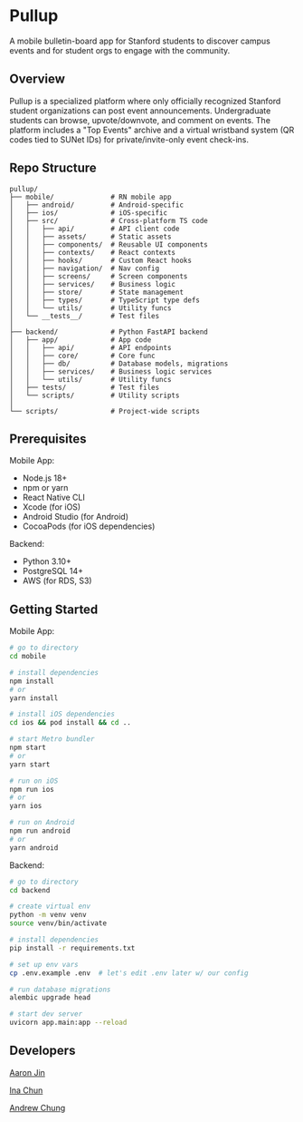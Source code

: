# Pullup

A mobile bulletin-board app for Stanford students to discover campus events and for student orgs to engage with the community.

## Overview

Pullup is a specialized platform where only officially recognized Stanford student organizations can post event announcements. Undergraduate students can browse, upvote/downvote, and comment on events. The platform includes a "Top Events" archive and a virtual wristband system (QR codes tied to SUNet IDs) for private/invite-only event check-ins.

## Repo Structure

```
pullup/
├── mobile/              # RN mobile app
│   ├── android/         # Android-specific
│   ├── ios/             # iOS-specific
│   ├── src/             # Cross-platform TS code
│   │   ├── api/         # API client code
│   │   ├── assets/      # Static assets
│   │   ├── components/  # Reusable UI components
│   │   ├── contexts/    # React contexts
│   │   ├── hooks/       # Custom React hooks
│   │   ├── navigation/  # Nav config
│   │   ├── screens/     # Screen components
│   │   ├── services/    # Business logic
│   │   ├── store/       # State management
│   │   ├── types/       # TypeScript type defs
│   │   └── utils/       # Utility funcs
│   └── __tests__/       # Test files
│
├── backend/             # Python FastAPI backend
│   ├── app/             # App code
│   │   ├── api/         # API endpoints
│   │   ├── core/        # Core func
│   │   ├── db/          # Database models, migrations
│   │   ├── services/    # Business logic services
│   │   └── utils/       # Utility funcs
│   ├── tests/           # Test files
│   └── scripts/         # Utility scripts
│
└── scripts/             # Project-wide scripts
```

## Prerequisites

Mobile App:

- Node.js 18+
- npm or yarn
- React Native CLI
- Xcode (for iOS)
- Android Studio (for Android)
- CocoaPods (for iOS dependencies)

Backend:

- Python 3.10+
- PostgreSQL 14+
- AWS (for RDS, S3)

## Getting Started

Mobile App:

```bash
# go to directory
cd mobile

# install dependencies
npm install
# or
yarn install

# install iOS dependencies
cd ios && pod install && cd ..

# start Metro bundler
npm start
# or
yarn start

# run on iOS
npm run ios
# or
yarn ios

# run on Android
npm run android
# or
yarn android
```

Backend:

```bash
# go to directory
cd backend

# create virtual env
python -m venv venv
source venv/bin/activate

# install dependencies
pip install -r requirements.txt

# set up env vars
cp .env.example .env  # let's edit .env later w/ our config

# run database migrations
alembic upgrade head

# start dev server
uvicorn app.main:app --reload
```

## Developers

[Aaron Jin](https://github.com/aaronkjin)

[Ina Chun](https://github.com/ikc2210)

[Andrew Chung](https://github.com/awchung04)
